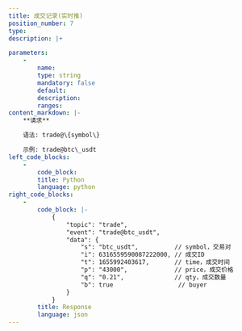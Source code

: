 ```yaml
---
title: 成交记录(实时推)
position_number: 7
type:
description: |+

parameters:
    -
        name:
        type: string
        mandatory: false
        default:
        description:
        ranges:
content_markdown: |-
    **请求**

    语法: trade@\{symbol\}

    示例: trade@btc\_usdt
left_code_blocks:
    -
        code_block:
        title: Python
        language: python
right_code_blocks:
    -
        code_block: |-
            {
                "topic": "trade", 
                "event": "trade@btc_usdt", 
                "data": {
                    "s": "btc_usdt",          // symbol，交易对
                    "i": 6316559590087222000, // 成交ID
                    "t": 1655992403617,       // time，成交时间
                    "p": "43000",             // price，成交价格
                    "q": "0.21",              // qty，成交数量
                    "b": true                  // buyer
                }
            }
        title: Response
        language: json
---
```

